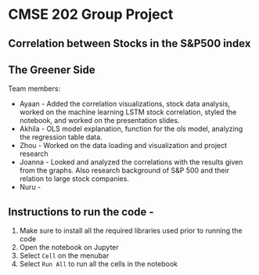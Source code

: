 # CMSE 202 Group Project
## Correlation between Stocks in the S&P500 index
## The Greener Side
Team members:
- Ayaan - Added the correlation visualizations, stock data analysis, worked on the machine learning LSTM stock correlation, styled the notebook, and worked on the presentation slides.
- Akhila - OLS model explanation, function for the ols model, analyzing the regression table data.
- Zhou - Worked on the data loading and visualization and project research
- Joanna - Looked and analyzed the correlations with the results given from the graphs. Also research background of S&P 500 and their relation to large stock companies.
- Nuru - 

## Instructions to run the code - 
1. Make sure to install all the required libraries used prior to running the code
2. Open the notebook on Jupyter
3. Select `Cell` on the menubar
4. Select `Run All` to run all the cells in the notebook

```python

```
